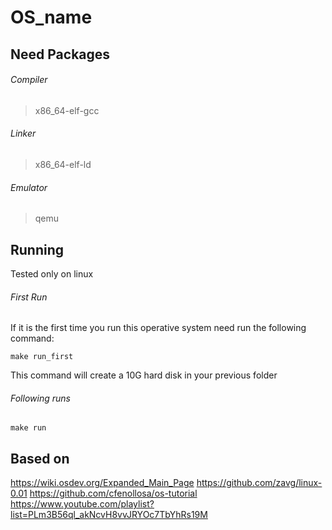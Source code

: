 # OS_name

## Need Packages
###### Compiler
> x86_64-elf-gcc

###### Linker
> x86_64-elf-ld

###### Emulator
> qemu

## Running
Tested only on linux

###### First Run
If it is the first time you run this operative system need run the following command:

```make run_first```

This command will create a 10G hard disk in your previous folder

###### Following runs
```make run```


## Based on
https://wiki.osdev.org/Expanded_Main_Page
https://github.com/zavg/linux-0.01
https://github.com/cfenollosa/os-tutorial
https://www.youtube.com/playlist?list=PLm3B56ql_akNcvH8vvJRYOc7TbYhRs19M